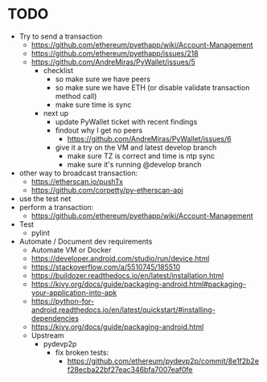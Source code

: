 # TODO

 * Try to send a transaction
   * https://github.com/ethereum/pyethapp/wiki/Account-Management
   * https://github.com/ethereum/pyethapp/issues/218
   * https://github.com/AndreMiras/PyWallet/issues/5
     * checklist
       * so make sure we have peers
       * so make sure we have ETH (or disable validate transaction method call)
       * make sure time is sync
     * next up
       * update PyWallet ticket with recent findings
       * findout why I get no peers
         * https://github.com/AndreMiras/PyWallet/issues/6
       * give it a try on the VM and latest develop branch
         * make sure TZ is correct and time is ntp sync
         * make sure it's running @develop branch
 * other way to broadcast transaction:
   * https://etherscan.io/pushTx
   * https://github.com/corpetty/py-etherscan-api
 * use the test net
 * perform a transaction:
   * https://github.com/ethereum/pyethapp/wiki/Account-Management
 * Test
   * pylint
 * Automate / Document dev requirements
   * Automate VM or Docker
   * https://developer.android.com/studio/run/device.html
   * https://stackoverflow.com/a/5510745/185510
   * https://buildozer.readthedocs.io/en/latest/installation.html
   * https://kivy.org/docs/guide/packaging-android.html#packaging-your-application-into-apk
   * https://python-for-android.readthedocs.io/en/latest/quickstart/#installing-dependencies
   * https://kivy.org/docs/guide/packaging-android.html
   * Upstream
     * pydevp2p
       * fix broken tests:
         * https://github.com/ethereum/pydevp2p/commit/8e1f2b2ef28ecba22bf27eac346bfa7007eaf0fe
